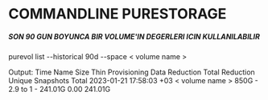 # COMMANDLINE PURESTORAGE 


##### SON 90 GUN BOYUNCA BIR VOLUME'IN  DEGERLERI ICIN KULLANILABILIR
purevol list --historical 90d --space < volume name >

Output:
Time                     Name             Size  Thin Provisioning  Data Reduction  Total Reduction  Unique   Snapshots  Total
2023-01-21 17:58:03 +03  < volume name >  850G  -                  2.9 to 1        -                241.01G  0.00       241.01G
